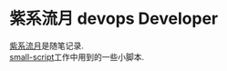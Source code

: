 # 紫系流月 devops Developer

[紫系流月](https://zixiliuyue.github.io/)是随笔记录.  
[small-script](https://github.com/zixiliuyue/small-script)工作中用到的一些小脚本.